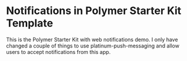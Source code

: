 # Notifications in Polymer Starter Kit Template

This is the Polymer Starter Kit with web notifications demo. I only have changed a couple of things to use platinum-push-messaging and allow users to accept notifications from this app.

